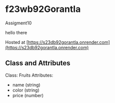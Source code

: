 # f23wb92Gorantla

Assigment10


hello there

 
 Hosted at [https://s23db92gorantla.onrender.com](https://s23db92gorantla.onrender.com)


## Class and Attributes

Class: Fruits
Attributes:
- name (string)
- color (string)
- price (number)
